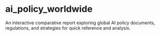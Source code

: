 # ai_policy_worldwide
An interactive comparative report exploring global AI policy documents, regulations, and strategies for quick reference and analysis.
